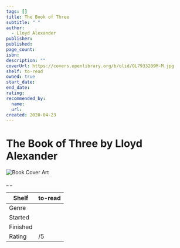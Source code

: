 ```yaml
---
tags: []
title: The Book of Three
subtitle: " "
author:
  - Lloyd Alexander
publisher:
published:
page_count:
isbn:
description: ""
coverUrl: https://covers.openlibrary.org/b/olid/OL7933209M-M.jpg
shelf: to-read
owned: true
start_date:
end_date:
rating:
recommended_by:
  name:
  url:
created: 2020-04-23
---
```


# The Book of Three by Lloyd Alexander

![Book Cover Art](https://covers.openlibrary.org/b/olid/OL7933209M-M.jpg)

_ _

| Shelf | to-read |
| --- | --- |
| Genre |  |
| Started |  |
| Finished |  |
| Rating | /5 |

